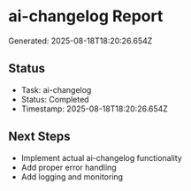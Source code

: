 # ai-changelog Report

Generated: 2025-08-18T18:20:26.654Z

## Status
- Task: ai-changelog
- Status: Completed
- Timestamp: 2025-08-18T18:20:26.654Z

## Next Steps
- Implement actual ai-changelog functionality
- Add proper error handling
- Add logging and monitoring
